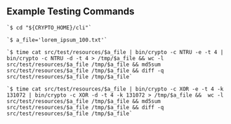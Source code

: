 ## Example Testing Commands
    `$ cd "${CRYPTO_HOME}/cli"`

    `$ a_file='lorem_ipsum_100.txt'`

    `$ time cat src/test/resources/$a_file | bin/crypto -c NTRU -e -t 4 | bin/crypto -c NTRU -d -t 4 > /tmp/$a_file && wc -l src/test/resources/$a_file /tmp/$a_file && md5sum src/test/resources/$a_file /tmp/$a_file && diff -q src/test/resources/$a_file /tmp/$a_file`

    `$ time cat src/test/resources/$a_file | bin/crypto -c XOR -e -t 4 -k 131072 | bin/crypto -c XOR -d -t 4 -k 131072 > /tmp/$a_file &&  wc -l src/test/resources/$a_file /tmp/$a_file && md5sum src/test/resources/$a_file /tmp/$a_file && diff -q src/test/resources/$a_file /tmp/$a_file`

